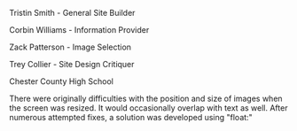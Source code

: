 Tristin Smith - General Site Builder

Corbin Williams - Information Provider

Zack Patterson - Image Selection

Trey Collier - Site Design Critiquer

Chester County High School

There were originally difficulties with the position and size of images when the screen was resized. It would occasionally overlap with text as well. After numerous attempted fixes, a solution was developed using "float:"
